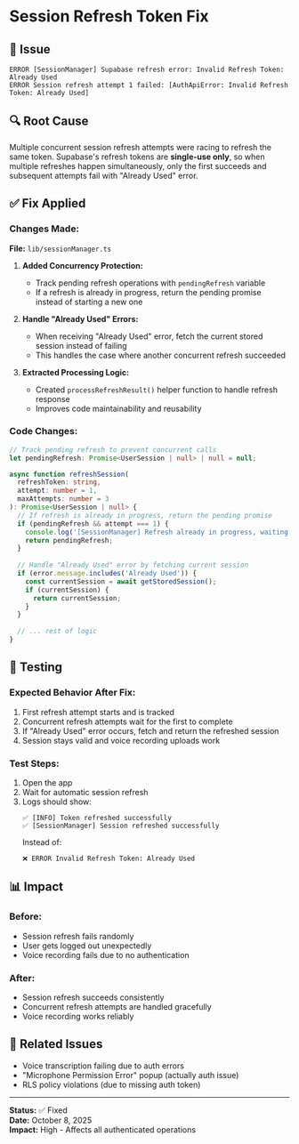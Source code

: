 # Session Refresh Token Fix

## 🐛 Issue
```
ERROR [SessionManager] Supabase refresh error: Invalid Refresh Token: Already Used
ERROR Session refresh attempt 1 failed: [AuthApiError: Invalid Refresh Token: Already Used]
```

## 🔍 Root Cause
Multiple concurrent session refresh attempts were racing to refresh the same token. Supabase's refresh tokens are **single-use only**, so when multiple refreshes happen simultaneously, only the first succeeds and subsequent attempts fail with "Already Used" error.

## ✅ Fix Applied

### Changes Made:
**File:** `lib/sessionManager.ts`

1. **Added Concurrency Protection:**
   - Track pending refresh operations with `pendingRefresh` variable
   - If a refresh is already in progress, return the pending promise instead of starting a new one

2. **Handle "Already Used" Errors:**
   - When receiving "Already Used" error, fetch the current stored session instead of failing
   - This handles the case where another concurrent refresh succeeded

3. **Extracted Processing Logic:**
   - Created `processRefreshResult()` helper function to handle refresh response
   - Improves code maintainability and reusability

### Code Changes:
```typescript
// Track pending refresh to prevent concurrent calls
let pendingRefresh: Promise<UserSession | null> | null = null;

async function refreshSession(
  refreshToken: string,
  attempt: number = 1,
  maxAttempts: number = 3
): Promise<UserSession | null> {
  // If refresh is already in progress, return the pending promise
  if (pendingRefresh && attempt === 1) {
    console.log('[SessionManager] Refresh already in progress, waiting...');
    return pendingRefresh;
  }
  
  // Handle "Already Used" error by fetching current session
  if (error.message.includes('Already Used')) {
    const currentSession = await getStoredSession();
    if (currentSession) {
      return currentSession;
    }
  }
  
  // ... rest of logic
}
```

## 🧪 Testing

### Expected Behavior After Fix:
1. First refresh attempt starts and is tracked
2. Concurrent refresh attempts wait for the first to complete
3. If "Already Used" error occurs, fetch and return the refreshed session
4. Session stays valid and voice recording uploads work

### Test Steps:
1. Open the app
2. Wait for automatic session refresh
3. Logs should show:
   ```
   ✅ [INFO] Token refreshed successfully
   ✅ [SessionManager] Session refreshed successfully
   ```
   Instead of:
   ```
   ❌ ERROR Invalid Refresh Token: Already Used
   ```

## 📊 Impact

### Before:
- Session refresh fails randomly
- User gets logged out unexpectedly
- Voice recording fails due to no authentication

### After:
- Session refresh succeeds consistently
- Concurrent refresh attempts are handled gracefully
- Voice recording works reliably

## 🔄 Related Issues
- Voice transcription failing due to auth errors
- "Microphone Permission Error" popup (actually auth issue)
- RLS policy violations (due to missing auth token)

---

**Status:** ✅ Fixed  
**Date:** October 8, 2025  
**Impact:** High - Affects all authenticated operations
